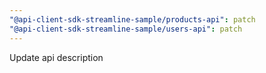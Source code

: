 ```yaml
---
"@api-client-sdk-streamline-sample/products-api": patch
"@api-client-sdk-streamline-sample/users-api": patch
---
```


Update api description
